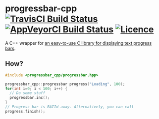 # progressbar-cpp [![TravisCI Build Status](https://travis-ci.org/nabijaczleweli/progressbar-cpp.svg?branch=master)](https://travis-ci.org/nabijaczleweli/progressbar-cpp) [![AppVeyorCI Build Status](https://ci.appveyor.com/api/projects/status/4nk36a7c38da5cby/branch/master?svg=true)](https://ci.appveyor.com/project/nabijaczleweli/progressbar-cpp/branch/master) [![Licence](https://img.shields.io/badge/license-MIT-blue.svg?style=flat)](LICENSE)
A C++ wrapper for [an easy-to-use C library for displaying text progress bars](https://github.com/doches/progressbar).

## How?

```cpp
#include <progressbar_cpp/progressbar.hpp>

progressbar_cpp::progressbar progress("Loading", 100);
for(int i=0; i < 100; i++) {
  // Do some stuff
  progressbar.inc();
}
// Progress bar is RAIId away. Alternatively, you can call
progress.finish();
```
